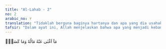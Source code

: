```yaml
---
title: "Al-Lahab - 2"
no: 2
arabic_no: ٢
translation: "Tidaklah berguna baginya hartanya dan apa yang dia usahakan."
tafsir: "Dalam ayat ini, Allah menjelaskan bahwa apa yang menjadi kebanggaan Abu Lahab dalam hidup, yaitu harta dan kedudukan, ternyata sama sekali tidak dapat menyelamatkannya dari azab Allah pada hari Kiamat. Begitu pula usahanya untuk memusuhi dan mengalahkan Nabi Muhammad tidak berhasil sama sekali.\n\nAbu Lahab sangat membenci Nabi saw dan paling gigih mengajak orang untuk menentangnya dan paling kasar menghadapinya. Raba'ah bin 'Ubbad berkata:\n\nSaya melihat Nabi Muhammad saw pada masa Jahiliah di pasar dzu al-Majaz bersabda, \"Ucapkanlah tiada Tuhan melainkan Allah niscaya kamu akan berbahagia!\" Orang-orang berkumpul di sekitar beliau. Di belakang beliau seorang laki-laki, putih warna mukanya, juling matanya, mempunyai dua untaian rambut di kepalanya, berkata, \"Dia (Muhammad) beragama sabi' dan pembohong.\" Ia mengikuti Nabi ke mana saja beliau pergi, lalu saya bertanya, \"Siapakah orang itu?\" Mereka menjawab, \"Itu adalah pamannya sendiri Abu Lahab.\" (Riwayat Ahmad)\n\nDengan ini dijelaskan bahwa Abu Lahab selalu menentang kebenaran dan menjauhkan orang dari mengikuti kebenaran. Ia menyatakan bahwa Nabi Muhammad saw adalah seorang pendusta. Ia juga menentang beliau dan merendahkan nilai agama serta petunjuk yang beliau bawa."
---
```

مَآ اَغْنٰى عَنْهُ مَالُهٗ وَمَا كَسَبَۗ